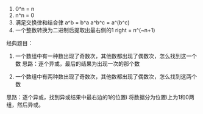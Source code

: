 1. 0^n = n
2. n^n = 0
3. 满足交换律和结合律
  a^b = b^a
  a^b^c = a^(b^c)
4. 一个整数转换为二进制后提取出最右侧的1
  right = n^(~n+1)

经典题目：
1. 一个数组中有一种数出现了奇数次，其他数都出现了偶数次，怎么找到这一个数
思路：逐个异或，最后的结果为出现一次的那个数

2. 一个数组中有两种数出现了奇数次，其他数都出现了偶数次，怎么找到这两个数

思路：逐个异或，找到异或结果中最右边的1的位置i
将数据分为位置i上为1和0两组，然后异或。